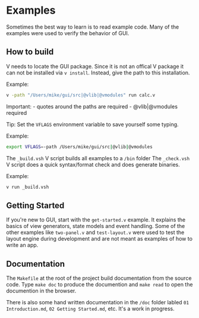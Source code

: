# Examples

Sometimes the best way to learn is to read example code. Many of the
examples were used to verify the behavior of GUI.

## How to build

V needs to locate the GUI package. Since it is not an offical V package
it can not be installed via `v install`. Instead, give the path to this
installation.

Example:

``` bash
v -path "/Users/mike/gui/src|@vlib|@vmodules" run calc.v
```

Important: - quotes around the paths are required - @vlib\|@vmodules
required

Tip: Set the `VFLAGS` environment variable to save yourself some typing.

Example:

``` bash
export VFLAGS=-path /Users/mike/gui/src|@vlib|@vmodules
```

The `_build.vsh` V script builds all examples to a `/bin` folder
The `_check.vsh` V script does a quick syntax/format check and does
generate binaries.

Example:
``` bash
v run _build.vsh
```

## Getting Started

If you're new to GUI, start with the `get-started.v` example. It
explains the basics of view generators, state models and event handling.
Some of the other examples like `two-panel.v` and `test-layout.v` were
used to test the layout engine during development and are not meant as
examples of how to write an app.

## Documentation

The `Makefile` at the root of the project build documentation from the
source code. Type `make doc` to produce the documention and `make read`
to open the documention in the browser.

There is also some hand written documentation in the `/doc` folder
labled `01 Introduction.md`, `02 Getting Started.md`, etc. It's a work
in progress.
